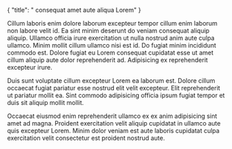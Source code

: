 {
  "title": " consequat amet aute aliqua Lorem"
}

Cillum laboris enim dolore laborum excepteur tempor cillum enim laborum non labore velit id. Ea sint minim deserunt do veniam consequat aliquip aliquip. Ullamco officia irure exercitation ut nulla nostrud anim aute culpa ullamco. Minim mollit cillum ullamco nisi est id. Do fugiat minim incididunt commodo est. Dolore fugiat eu Lorem consequat cupidatat esse ut amet cillum aliquip aute dolor reprehenderit ad. Adipisicing ex reprehenderit excepteur irure.

Duis sunt voluptate cillum excepteur Lorem ea laborum est. Dolore cillum occaecat fugiat pariatur esse nostrud elit velit excepteur. Elit reprehenderit ut pariatur mollit ea. Sint commodo adipisicing officia ipsum fugiat tempor et duis sit aliquip mollit mollit.

Occaecat eiusmod enim reprehenderit ullamco ex ex anim adipisicing sint amet ad magna. Proident exercitation velit aliquip cupidatat in ullamco aute quis excepteur Lorem. Minim dolor veniam est aute laboris cupidatat culpa exercitation velit consectetur est proident nostrud aute.